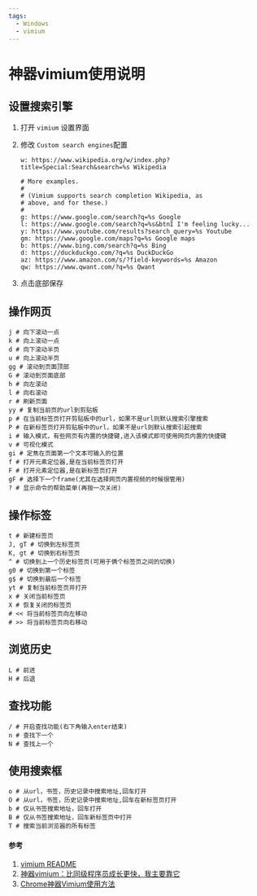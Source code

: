```yaml
---
tags:
  - Windows
  - vimium
---
```

# 神器vimium使用说明

## 设置搜索引擎
1. 打开 `vimium` 设置界面
1. 修改  `Custom search engines`配置

    ```shell
    w: https://www.wikipedia.org/w/index.php?title=Special:Search&search=%s Wikipedia

    # More examples.
    #
    # (Vimium supports search completion Wikipedia, as
    # above, and for these.)
    #
    g: https://www.google.com/search?q=%s Google
    l: https://www.google.com/search?q=%s&btnI I'm feeling lucky...
    y: https://www.youtube.com/results?search_query=%s Youtube
    gm: https://www.google.com/maps?q=%s Google maps
    b: https://www.bing.com/search?q=%s Bing
    d: https://duckduckgo.com/?q=%s DuckDuckGo
    az: https://www.amazon.com/s/?field-keywords=%s Amazon
    qw: https://www.qwant.com/?q=%s Qwant
    ```

1. 点击底部保存

## 操作网页
```shell
j # 向下滚动一点
k # 向上滚动一点
d # 向下滚动半页
u # 向上滚动半页
gg # 滚动到页面顶部
G # 滚动到页面底部
h # 向左滚动
l # 向右滚动
r # 刷新页面
yy # 复制当前页的url到剪贴板
p # 在当前标签页打开剪贴板中的url，如果不是url则默认搜索引擎搜索
P # 在新标签页打开剪贴板中的url，如果不是url则默认搜索引起搜索
i # 输入模式，有些网页有内置的快捷键,进入该模式即可使用网页内置的快捷键
v # 可视化模式
gi # 定焦在页面第一个文本可输入的位置
f # 打开元素定位器,是在当前标签页打开
F # 打开元素定位器,是在新标签页打开
gF # 选择下一个frame(尤其在选择网页内置视频的时候很管用)
? # 显示命令的帮助菜单(再按一次关闭)
```

## 操作标签
```shell
t # 新建标签页
J, gT # 切换到左标签页
K, gt # 切换到右标签页
^ # 切换到上一个历史标签页(可用于俩个标签页之间的切换)
g0 # 切换到第一个标签
g$ # 切换到最后一个标签
yt # 复制当前标签页并打开
x # 关闭当前标签页
X # 恢复关闭的标签页
# << 将当前标签页向左移动
# >> 将当前标签页向右移动
```

## 浏览历史
```shell
L # 前进
H # 后退
```

## 查找功能
```shell
/ # 开启查找功能(右下角输入enter结束)
n # 查找下一个
N # 查找上一个
```

## 使用搜索框
```shell
o # 从url，书签，历史记录中搜索地址,回车打开
O # 从url，书签，历史记录中搜索地址,回车在新标签页打开
b # 仅从书签搜索地址，回车打开
B # 仅从书签搜索地址，回车新标签页中打开
T # 搜索当前浏览器的所有标签
```


#### 参考
1. [vimium README](https://github.com/philc/vimium#keyboard-bindings)
1. [神器vimium：比同级程序员成长更快，我主要靠它](https://zhuanlan.zhihu.com/p/38179086)
1. [Chrome神器Vimium使用方法](https://www.jianshu.com/p/2af687487d2c)